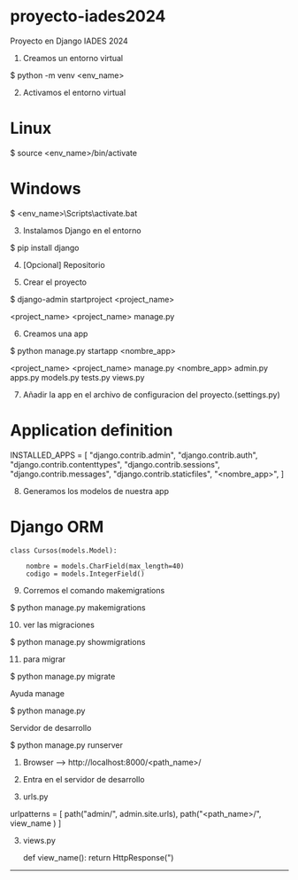 # proyecto-iades2024

Proyecto en Django IADES 2024

1. Creamos un entorno virtual

$ python -m venv <env_name>

2. Activamos el entorno virtual

# Linux

$ source <env_name>/bin/activate

# Windows

$ <env_name>\Scripts\activate.bat

3. Instalamos Django en el entorno

$ pip install django

4. [Opcional] Repositorio

5. Crear el proyecto

$ django-admin startproject <project_name>

<project_name>
<project_name>
manage.py

6. Creamos una app

$ python manage.py startapp <nombre_app>

<project_name>
<project_name>
manage.py
<nombre_app>
admin.py
apps.py
models.py
tests.py
views.py

7. Añadir la app en el archivo de configuracion del proyecto.(settings.py)

# Application definition

INSTALLED_APPS = [
"django.contrib.admin",
"django.contrib.auth",
"django.contrib.contenttypes",
"django.contrib.sessions",
"django.contrib.messages",
"django.contrib.staticfiles",
"<nombre_app>",
]

8.  Generamos los modelos de nuestra app

# Django ORM

    class Cursos(models.Model):

        nombre = models.CharField(max_length=40)
        codigo = models.IntegerField()

9.  Corremos el comando makemigrations

$ python manage.py makemigrations

10. ver las migraciones

$ python manage.py showmigrations

11. para migrar

$ python manage.py migrate

Ayuda manage

$ python manage.py

Servidor de desarrollo

$ python manage.py runserver

1. Browser --> http://localhost:8000/<path_name>/

2. Entra en el servidor de desarrollo

3. urls.py

urlpatterns = [
path("admin/", admin.site.urls),
path("<path_name>/", view_name )
]

3. views.py

   def view_name():
   return HttpResponse(")

---
